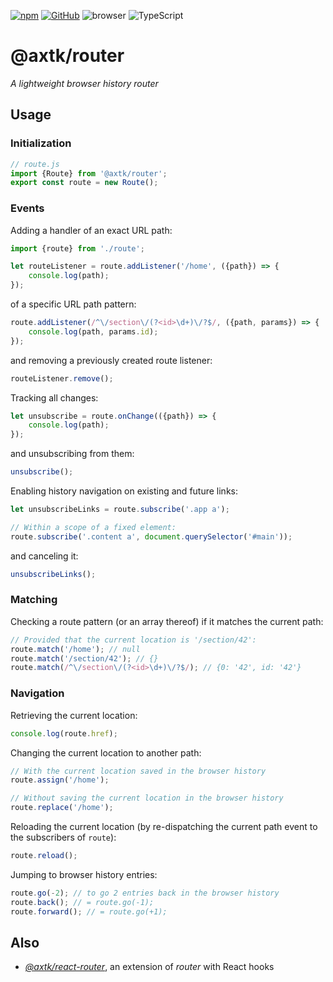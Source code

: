 [![npm](https://img.shields.io/npm/v/@axtk/router?labelColor=royalblue&color=royalblue&style=flat-square)](https://www.npmjs.com/package/@axtk/router) [![GitHub](https://img.shields.io/badge/-GitHub-royalblue?labelColor=royalblue&color=royalblue&style=flat-square&logo=github)](https://github.com/axtk/router) ![browser](https://img.shields.io/badge/browser-✓-345?labelColor=345&color=345&style=flat-square) ![TypeScript](https://img.shields.io/badge/TypeScript-✓-345?labelColor=345&color=345&style=flat-square)

# @axtk/router

*A lightweight browser history router*

## Usage

### Initialization

```js
// route.js
import {Route} from '@axtk/router';
export const route = new Route();
```

### Events

Adding a handler of an exact URL path:

```js
import {route} from './route';

let routeListener = route.addListener('/home', ({path}) => {
    console.log(path);
});
```

of a specific URL path pattern:

```js
route.addListener(/^\/section\/(?<id>\d+)\/?$/, ({path, params}) => {
    console.log(path, params.id);
});
```

and removing a previously created route listener:

```js
routeListener.remove();
```

Tracking all changes:

```js
let unsubscribe = route.onChange(({path}) => {
    console.log(path);
});
```

and unsubscribing from them:

```js
unsubscribe();
```

Enabling history navigation on existing and future links:

```js
let unsubscribeLinks = route.subscribe('.app a');

// Within a scope of a fixed element:
route.subscribe('.content a', document.querySelector('#main'));
```

and canceling it:

```js
unsubscribeLinks();
```

### Matching

Checking a route pattern (or an array thereof) if it matches the current path:

```js
// Provided that the current location is '/section/42':
route.match('/home'); // null
route.match('/section/42'); // {}
route.match(/^\/section\/(?<id>\d+)\/?$/); // {0: '42', id: '42'}
```

### Navigation

Retrieving the current location:

```js
console.log(route.href);
```

Changing the current location to another path:

```js
// With the current location saved in the browser history
route.assign('/home');
```

```js
// Without saving the current location in the browser history
route.replace('/home');
```

Reloading the current location (by re-dispatching the current path event to the subscribers of `route`):

```js
route.reload();
```

Jumping to browser history entries:

```js
route.go(-2); // to go 2 entries back in the browser history
route.back(); // = route.go(-1);
route.forward(); // = route.go(+1);
```

## Also

- *[@axtk/react-router](https://github.com/axtk/react-router)*, an extension of *router* with React hooks
